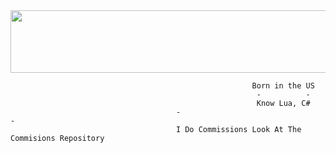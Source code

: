 <div id="header" align="center">
  <img src="https://discord.c99.nl/widget/theme-4/671860993407713291.png" alt="" width="600" height="100"/>
</div>

                                                          Born in the US
                                                           -          -
                                                           Know Lua, C#
                                         -                                                -
                                         I Do Commissions Look At The Commisions Repository
